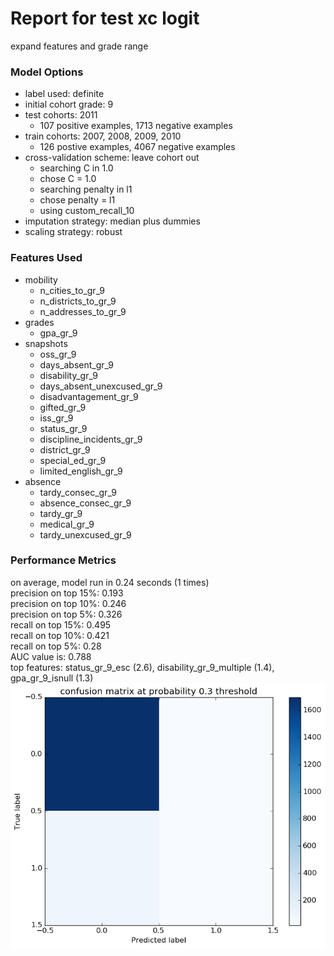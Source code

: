 # Report for test xc logit
expand features and grade range

### Model Options
* label used: definite
* initial cohort grade: 9
* test cohorts: 2011
	 * 107 positive examples, 1713 negative examples
* train cohorts: 2007, 2008, 2009, 2010
	 * 126 postive examples, 4067 negative examples
* cross-validation scheme: leave cohort out
	 * searching C in 1.0
	 * chose C = 1.0
	 * searching penalty in l1
	 * chose penalty = l1
	 * using custom_recall_10
* imputation strategy: median plus dummies
* scaling strategy: robust

### Features Used
* mobility
	 * n_cities_to_gr_9
	 * n_districts_to_gr_9
	 * n_addresses_to_gr_9
* grades
	 * gpa_gr_9
* snapshots
	 * oss_gr_9
	 * days_absent_gr_9
	 * disability_gr_9
	 * days_absent_unexcused_gr_9
	 * disadvantagement_gr_9
	 * gifted_gr_9
	 * iss_gr_9
	 * status_gr_9
	 * discipline_incidents_gr_9
	 * district_gr_9
	 * special_ed_gr_9
	 * limited_english_gr_9
* absence
	 * tardy_consec_gr_9
	 * absence_consec_gr_9
	 * tardy_gr_9
	 * medical_gr_9
	 * tardy_unexcused_gr_9

### Performance Metrics
on average, model run in 0.24 seconds (1 times) <br/>precision on top 15%: 0.193 <br/>precision on top 10%: 0.246 <br/>precision on top 5%: 0.326 <br/>recall on top 15%: 0.495 <br/>recall on top 10%: 0.421 <br/>recall on top 5%: 0.28 <br/>AUC value is: 0.788 <br/>top features: status_gr_9_esc (2.6), disability_gr_9_multiple (1.4), gpa_gr_9_isnull (1.3)
![./figs/test_xc_logit_confusion_mat_0.3.png](test_xc_logit_confusion_mat_0.3.png)
